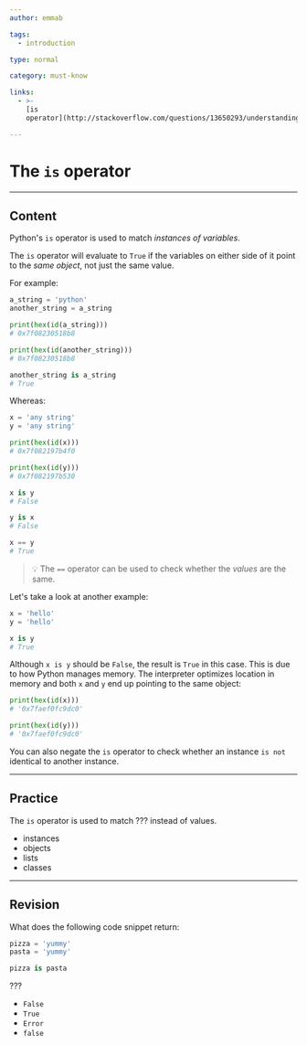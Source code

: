 ```yaml
---
author: emmab

tags:
  - introduction

type: normal

category: must-know

links:
  - >-
    [is
    operator](http://stackoverflow.com/questions/13650293/understanding-pythons-is-operator){website}

---
```


# The `is` operator

---

## Content

Python's `is` operator is used to match *instances of variables*.

The `is` operator will evaluate to `True` if the variables on either side of it point to the *same object*, not just the same value.

For example:

```python
a_string = 'python'
another_string = a_string

print(hex(id(a_string)))
# 0x7f08230518b8

print(hex(id(another_string)))
# 0x7f08230518b8

another_string is a_string
# True
```

Whereas:

```python
x = 'any string'
y = 'any string'

print(hex(id(x)))
# 0x7f082197b4f0

print(hex(id(y)))
# 0x7f082197b530

x is y
# False

y is x
# False

x == y
# True
```

> 💡 The `==` operator can be used to check whether the *values* are the same.

Let's take a look at another example:
```py
x = 'hello'
y = 'hello'

x is y
# True
```

Although `x is y` should be `False`, the result is `True` in this case. This is due to how Python manages memory. The interpreter optimizes location in memory and both `x` and `y` end up pointing to the same object:
```py
print(hex(id(x)))
# '0x7faef0fc9dc0'

print(hex(id(y)))
# '0x7faef0fc9dc0'
```

You can also negate the `is` operator to check whether an instance `is not` identical to another instance.

---

## Practice

The `is` operator is used to match ??? instead of values.

- instances
- objects
- lists
- classes

---

## Revision

What does the following code snippet return:

```python
pizza = 'yummy'
pasta = 'yummy'

pizza is pasta
```

???

- `False`
- `True`
- `Error`
- `false`
